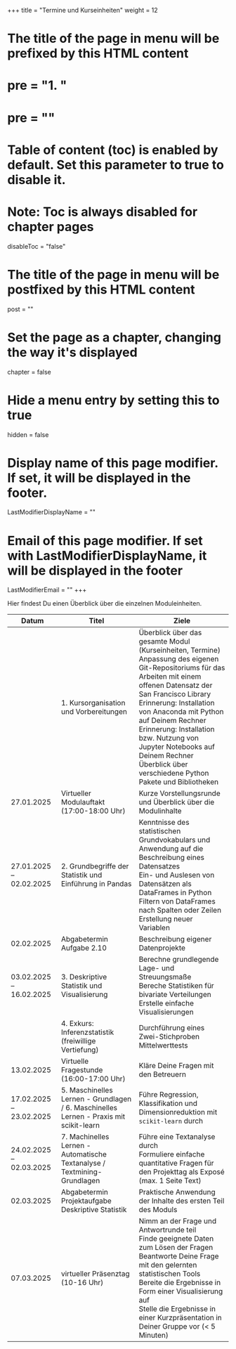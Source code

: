 +++
title = "Termine und Kurseinheiten"
weight = 12
# The title of the page in menu will be prefixed by this HTML content
# pre = "<b>1. </b>"
# pre = "<i class='fab fa-github'></i>"
# Table of content (toc) is enabled by default. Set this parameter to true to disable it.
# Note: Toc is always disabled for chapter pages
disableToc = "false"
# The title of the page in menu will be postfixed by this HTML content
post = ""
# Set the page as a chapter, changing the way it's displayed
chapter = false
# Hide a menu entry by setting this to true
hidden = false
# Display name of this page modifier. If set, it will be displayed in the footer.
LastModifierDisplayName = ""
# Email of this page modifier. If set with LastModifierDisplayName, it will be displayed in the footer
LastModifierEmail = ""
+++

Hier findest Du einen Überblick über die einzelnen Moduleinheiten.

| Datum         | Titel                                                      | Ziele                                                                                                                                                                                                                                                                                                                                   |
|---------------|------------------------------------------------------------|-----------------------------------------------------------------------------------------------------------------------------------------------------------------------------------------------------------------------------------------------------------------------------------------------------------------------------------------|
|  | 1. Kursorganisation und Vorbereitungen                     |  Überblick über das gesamte Modul (Kurseinheiten, Termine) <br> Anpassung des eigenen Git-Repositoriums für das Arbeiten mit einem offenen Datensatz der San Francisco Library <br> Erinnerung: Installation von Anaconda mit Python auf Deinem Rechner <br> Erinnerung: Installation bzw. Nutzung von Jupyter Notebooks auf Deinem Rechner <br> Überblick über verschiedene Python Pakete und Bibliotheken |
| 27.01.2025    	| Virtueller Modulauftakt (17:00-18:00 Uhr)						 | Kurze Vorstellungsrunde und Überblick über die Modulinhalte |
| 27.01.2025 – 02.02.2025 | 2. Grundbegriffe der Statistik und Einführung in Pandas                   | Kenntnisse des statistischen Grundvokabulars und Anwendung auf die Beschreibung eines Datensatzes <br> Ein- und Auslesen von Datensätzen als DataFrames in Python <br> Filtern von DataFrames nach Spalten oder Zeilen <br> Erstellung neuer Variablen|
| 02.02.2025		| Abgabetermin Aufgabe 2.10 								 | Beschreibung eigener Datenprojekte|
| 03.02.2025 – 16.02.2025 | 3. Deskriptive Statistik und Visualisierung                   | Berechne grundlegende Lage- und Streuungsmaße <br> Bereche Statistiken für bivariate Verteilungen <br> Erstelle einfache Visualisierungen                                                                                                                                                                               |
|  | 4. Exkurs: Inferenzstatistik <br> (freiwillige Vertiefung)       | Durchführung eines Zwei-Stichproben Mittelwerttests                                                                                                                                                                                                                                                                          |
| 13.02.2025 | Virtuelle Fragestunde (16:00-17:00 Uhr) | Kläre Deine Fragen mit den Betreuern|
| 17.02.2025 – 23.02.2025 | 5. Maschinelles Lernen - Grundlagen / 6. Maschinelles Lernen - Praxis mit scikit-learn     |  Führe Regression, Klassifikation und Dimensionreduktion mit `scikit-learn` durch                                                                                                                                                                                                                                                         
| 24.02.2025 – 02.03.2025 | 7. Machinelles Lernen - Automatische Textanalyse / Textmining-Grundlagen                                    | Führe eine Textanalyse durch <br> Formuliere einfache quantitative Fragen für den Projekttag als Exposé (max. 1 Seite Text)                                                                                                                                                                                                       
| 02.03.2025        | Abgabetermin Projektaufgabe Deskriptive Statistik 		| Praktische Anwendung der Inhalte des ersten Teil des Moduls |
| 07.03.2025          | virtueller Präsenztag  (10-16 Uhr)                                               | Nimm an der Frage und Antwortrunde teil <br> Finde geeignete Daten zum Lösen der Fragen  <br> Beantworte Deine Frage mit den gelernten statistischen Tools <br> Bereite die Ergebnisse in Form einer Visualisierung auf <br> Stelle die Ergebnisse in einer Kurzpräsentation in Deiner Gruppe vor (< 5 Minuten) |
